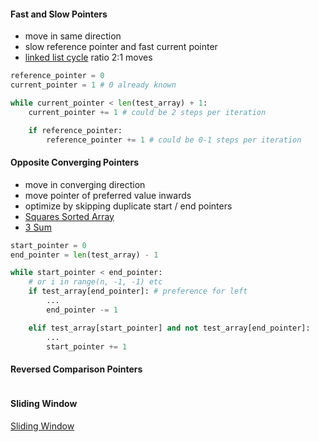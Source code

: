 #### Fast and Slow Pointers
- move in same direction
- slow reference pointer and fast current pointer
- [linked list cycle](two-pointers/fast_slow_pointers/141-linked_list_cycle.py) ratio 2:1 moves

```python
reference_pointer = 0 
current_pointer = 1 # 0 already known

while current_pointer < len(test_array) + 1:
    current_pointer += 1 # could be 2 steps per iteration

    if reference_pointer:
        reference_pointer += 1 # could be 0-1 steps per iteration

```

#### Opposite Converging Pointers
- move in converging direction
- move pointer of preferred value inwards
- optimize by skipping duplicate start / end pointers
- [Squares Sorted Array](./977-squares-sorted-array.py)
- [3 Sum](./15-3sum.py)

```python
start_pointer = 0
end_pointer = len(test_array) - 1

while start_pointer < end_pointer:
    # or i in range(n, -1, -1) etc
    if test_array[end_pointer]: # preference for left
        ...
        end_pointer -= 1

    elif test_array[start_pointer] and not test_array[end_pointer]:
        ...
        start_pointer += 1
```



####  Reversed Comparison Pointers
```
```

#### Sliding Window
[Sliding Window](../sliding-window/sliding-window.md)



